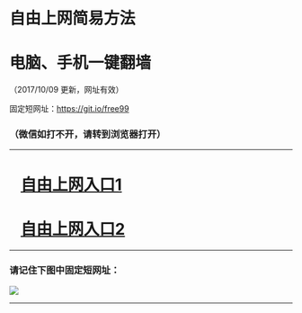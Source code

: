 ﻿# 自由上网简易方法

# 电脑、手机一键翻墙

（2017/10/09 更新，网址有效）

固定短网址：https://git.io/free99

### （微信如打不开，请转到浏览器打开）


***





# &nbsp;&nbsp; <a href="http://ft682410551.fwq-tz-1001.info/fwqtz01.html?t=10090015786 " target="_blank">自由上网入口1</a>
# &nbsp;&nbsp; <a href="http://ft2813526011.fwq-tz-1002.info/fwqtz02.html?t=100900111925 " target="_blank">自由上网入口2</a>
***

### 请记住下图中固定短网址：

<img src="https://s3-us-west-2.amazonaws.com/fwq-1001/yjfq-20170905okok.png" /> 


***

